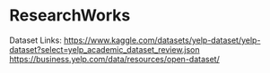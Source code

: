 # ResearchWorks

Dataset Links: https://www.kaggle.com/datasets/yelp-dataset/yelp-dataset?select=yelp_academic_dataset_review.json 
               https://business.yelp.com/data/resources/open-dataset/
